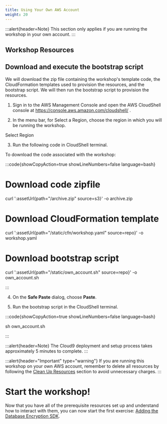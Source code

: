 ```yaml
---
title: Using Your Own AWS Account
weight: 20
---
```


:::alert{header=Note}
This section only applies if you are running the workshop in your own account.
:::

## Workshop Resources

## Download and execute the bootstrap script

We will download the zip file containing the workshop's template code, the CloudFormation templates used to provision the resources, and the bootstrap script. We will then run the bootstrap script to provision the resources.

1. Sign in to the AWS Management Console and open the AWS CloudShell console at https://console.aws.amazon.com/cloudshell/ .

1. In the menu bar, for Select a Region, choose the region in which you will be running the workshop.

Select Region

3. Run the following code in CloudShell terminal.

To download the code associated with the workshop:

:::code{showCopyAction=true showLineNumbers=false language=bash}

# Download code zipfile
curl ':assetUrl{path="/archive.zip" source=s3}' -o archive.zip
# Download CloudFormation template
curl ':assetUrl{path="/static/cfn/workshop.yaml" source=repo}' -o workshop.yaml
# Download bootstrap script
curl ':assetUrl{path="/static/own_account.sh" source=repo}' -o own_account.sh

:::

4. On the **Safe Paste** dialog, choose **Paste**.

5. Run the bootstrap script in the CloudShell terminal.

:::code{showCopyAction=true showLineNumbers=false language=bash}

sh own_account.sh

:::

:::alert{header=Note}
The Cloud9 deployment and setup process takes approximately 5 minutes to complete.
:::


:::alert{header="Important" type="warning"}
If you are running this workshop on your own AWS account, remember to delete all resources by following the [Clean Up Resources](../../clean-up-and-closing.en.md) section to avoid unnecessary charges.
:::


# Start the workshop!

Now that you have all of the prerequisite resources set up
and understand how to interact with them,
you can now start the first exercise:
[Adding the Database Encryption SDK](../../exercise-1.en.md).
